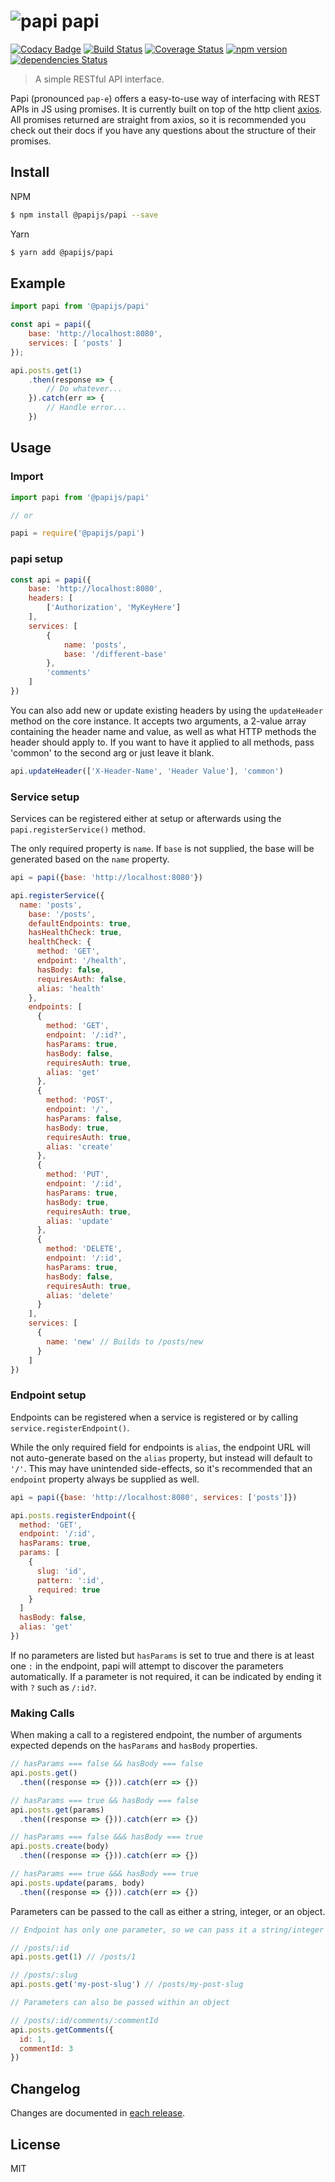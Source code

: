 # ![papi](https://s3-us-west-2.amazonaws.com/s.cdpn.io/138442/papi.png) papi
[![Codacy Badge](https://api.codacy.com/project/badge/Grade/19eb5ad19d924c2d98103c4a4b4b8645)](https://app.codacy.com/app/andrewfarinella/papi?utm_source=github.com&utm_medium=referral&utm_content=papijs/papi&utm_campaign=Badge_Grade_Dashboard)
[![Build Status](https://travis-ci.org/papijs/papi.svg?branch=master)](https://travis-ci.org/papijs/papi) [![Coverage Status](https://coveralls.io/repos/github/papijs/papi/badge.svg?branch=master)](https://coveralls.io/github/papijs/papi?branch=master) [![npm version](https://badge.fury.io/js/%40papijs%2Fpapi.svg)](https://badge.fury.io/js/%40papijs%2Fpapi) [![dependencies Status](https://david-dm.org/papijs/papi/status.svg)](https://david-dm.org/papijs/papi)

> A simple RESTful API interface.

Papi (pronounced `pap-e`) offers a easy-to-use way of interfacing with REST APIs in JS using promises. It is currently built on top of the http client [axios](https://github.com/axios/axios). All promises returned are straight from axios, so it is recommended you check out their docs if you have any questions about the structure of their promises.

## Install

NPM
```bash
$ npm install @papijs/papi --save
```

Yarn
```bash
$ yarn add @papijs/papi
```

## Example

```js
import papi from '@papijs/papi'

const api = papi({
    base: 'http://localhost:8080',
    services: [ 'posts' ]
});

api.posts.get(1)
    .then(response => {
        // Do whatever...
    }).catch(err => {
        // Handle error...
    })
```

## Usage

### Import

```js
import papi from '@papijs/papi'

// or

papi = require('@papijs/papi')
```

### papi setup

```js
const api = papi({
    base: 'http://localhost:8080',
    headers: [
        ['Authorization', 'MyKeyHere']
    ],
    services: [
        {
            name: 'posts',
            base: '/different-base'
        },
        'comments'
    ]
})
```

You can also add new or update existing headers by using the `updateHeader` method on the core instance. It accepts two arguments, a 2-value array containing the header name and value, as well as what HTTP methods the header should apply to. If you want to have it applied to all methods, pass 'common' to the second arg or just leave it blank.

```js
api.updateHeader(['X-Header-Name', 'Header Value'], 'common')
```

### Service setup
Services can be registered either at setup or afterwards using the `papi.registerService()` method.

The only required property is `name`. If `base` is not supplied, the base will be generated based on the `name` property.
```js
api = papi({base: 'http://localhost:8080'})

api.registerService({
  name: 'posts',
    base: '/posts',
    defaultEndpoints: true,
    hasHealthCheck: true,
    healthCheck: {
      method: 'GET',
      endpoint: '/health',
      hasBody: false,
      requiresAuth: false,
      alias: 'health'
    },
    endpoints: [
      {
        method: 'GET',
        endpoint: '/:id?',
        hasParams: true,
        hasBody: false,
        requiresAuth: true,
        alias: 'get'
      },
      {
        method: 'POST',
        endpoint: '/',
        hasParams: false,
        hasBody: true,
        requiresAuth: true,
        alias: 'create'
      },
      {
        method: 'PUT',
        endpoint: '/:id',
        hasParams: true,
        hasBody: true,
        requiresAuth: true,
        alias: 'update'
      },
      {
        method: 'DELETE',
        endpoint: '/:id',
        hasParams: true,
        hasBody: false,
        requiresAuth: true,
        alias: 'delete'
      }
    ],
    services: [
      {
        name: 'new' // Builds to /posts/new
      }
    ]
})
```

### Endpoint setup

Endpoints can be registered when a service is registered or by calling `service.registerEndpoint()`.

While the only required field for endpoints is `alias`, the endpoint URL will not auto-generate based on the `alias` property, but instead will default to `'/'`. This may have unintended side-effects, so it's recommended that an `endpoint` property always be supplied as well.

```js
api = papi({base: 'http://localhost:8080', services: ['posts']})

api.posts.registerEndpoint({
  method: 'GET',
  endpoint: '/:id',
  hasParams: true,
  params: [
    {
      slug: 'id',
      pattern: ':id',
      required: true
    }
  ]
  hasBody: false,
  alias: 'get'
})
```

If no parameters are listed but `hasParams` is set to true and there is at least one `:` in the endpoint, papi will attempt to discover the parameters automatically. If a parameter is not required, it can be indicated by ending it with `?` such as `/:id?`.

### Making Calls
When making a call to a registered endpoint, the number of arguments expected depends on the `hasParams` and `hasBody` properties.
```js
// hasParams === false && hasBody === false
api.posts.get()
  .then((response => {})).catch(err => {})

// hasParams === true && hasBody === false
api.posts.get(params)
  .then((response => {})).catch(err => {})

// hasParams === false &&& hasBody === true
api.posts.create(body)
  .then((response => {})).catch(err => {})

// hasParams === true &&& hasBody === true
api.posts.update(params, body)
  .then((response => {})).catch(err => {})
```

Parameters can be passed to the call as either a string, integer, or an object.
```js
// Endpoint has only one parameter, so we can pass it a string/integer

// /posts/:id
api.posts.get(1) // /posts/1

// /posts/:slug
api.posts.get('my-post-slug') // /posts/my-post-slug

// Parameters can also be passed within an object

// /posts/:id/comments/:commentId
api.posts.getComments({
  id: 1,
  commentId: 3
})
```

## Changelog
Changes are documented in [each release](https://github.com/papijs/papi/releases).

## License
MIT